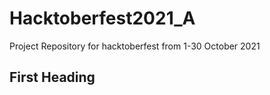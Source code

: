 # Hacktoberfest2021_A
Project Repository for hacktoberfest from 1-30 October 2021
## First Heading 
